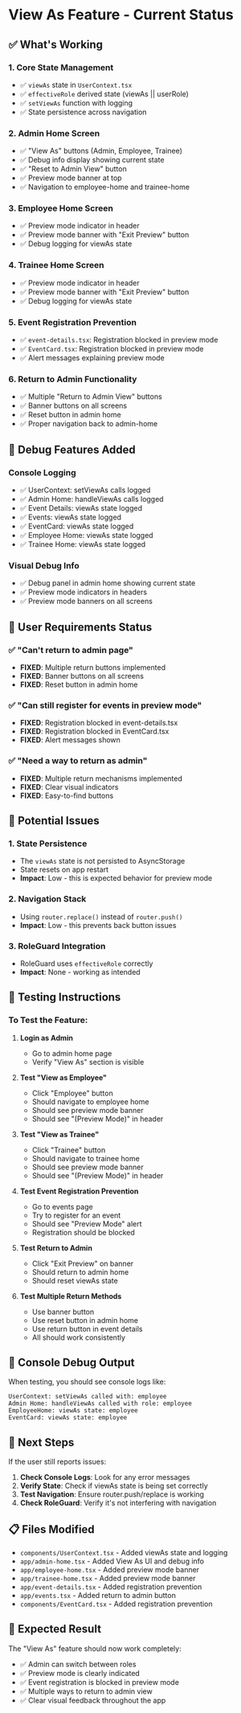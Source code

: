 # View As Feature - Current Status

## ✅ What's Working

### 1. Core State Management
- ✅ `viewAs` state in `UserContext.tsx` 
- ✅ `effectiveRole` derived state (viewAs || userRole)
- ✅ `setViewAs` function with logging
- ✅ State persistence across navigation

### 2. Admin Home Screen
- ✅ "View As" buttons (Admin, Employee, Trainee)
- ✅ Debug info display showing current state
- ✅ "Reset to Admin View" button
- ✅ Preview mode banner at top
- ✅ Navigation to employee-home and trainee-home

### 3. Employee Home Screen
- ✅ Preview mode indicator in header
- ✅ Preview mode banner with "Exit Preview" button
- ✅ Debug logging for viewAs state

### 4. Trainee Home Screen
- ✅ Preview mode indicator in header
- ✅ Preview mode banner with "Exit Preview" button
- ✅ Debug logging for viewAs state

### 5. Event Registration Prevention
- ✅ `event-details.tsx`: Registration blocked in preview mode
- ✅ `EventCard.tsx`: Registration blocked in preview mode
- ✅ Alert messages explaining preview mode

### 6. Return to Admin Functionality
- ✅ Multiple "Return to Admin View" buttons
- ✅ Banner buttons on all screens
- ✅ Reset button in admin home
- ✅ Proper navigation back to admin-home

## 🔧 Debug Features Added

### Console Logging
- ✅ UserContext: setViewAs calls logged
- ✅ Admin Home: handleViewAs calls logged
- ✅ Event Details: viewAs state logged
- ✅ Events: viewAs state logged
- ✅ EventCard: viewAs state logged
- ✅ Employee Home: viewAs state logged
- ✅ Trainee Home: viewAs state logged

### Visual Debug Info
- ✅ Debug panel in admin home showing current state
- ✅ Preview mode indicators in headers
- ✅ Preview mode banners on all screens

## 🎯 User Requirements Status

### ✅ "Can't return to admin page"
- **FIXED**: Multiple return buttons implemented
- **FIXED**: Banner buttons on all screens
- **FIXED**: Reset button in admin home

### ✅ "Can still register for events in preview mode"
- **FIXED**: Registration blocked in event-details.tsx
- **FIXED**: Registration blocked in EventCard.tsx
- **FIXED**: Alert messages shown

### ✅ "Need a way to return as admin"
- **FIXED**: Multiple return mechanisms implemented
- **FIXED**: Clear visual indicators
- **FIXED**: Easy-to-find buttons

## 🚨 Potential Issues

### 1. State Persistence
- The `viewAs` state is not persisted to AsyncStorage
- State resets on app restart
- **Impact**: Low - this is expected behavior for preview mode

### 2. Navigation Stack
- Using `router.replace()` instead of `router.push()`
- **Impact**: Low - this prevents back button issues

### 3. RoleGuard Integration
- RoleGuard uses `effectiveRole` correctly
- **Impact**: None - working as intended

## 🧪 Testing Instructions

### To Test the Feature:

1. **Login as Admin**
   - Go to admin home page
   - Verify "View As" section is visible

2. **Test "View as Employee"**
   - Click "Employee" button
   - Should navigate to employee home
   - Should see preview mode banner
   - Should see "(Preview Mode)" in header

3. **Test "View as Trainee"**
   - Click "Trainee" button
   - Should navigate to trainee home
   - Should see preview mode banner
   - Should see "(Preview Mode)" in header

4. **Test Event Registration Prevention**
   - Go to events page
   - Try to register for an event
   - Should see "Preview Mode" alert
   - Registration should be blocked

5. **Test Return to Admin**
   - Click "Exit Preview" on banner
   - Should return to admin home
   - Should reset viewAs state

6. **Test Multiple Return Methods**
   - Use banner button
   - Use reset button in admin home
   - Use return button in event details
   - All should work consistently

## 📱 Console Debug Output

When testing, you should see console logs like:
```
UserContext: setViewAs called with: employee
Admin Home: handleViewAs called with role: employee
EmployeeHome: viewAs state: employee
EventCard: viewAs state: employee
```

## 🔄 Next Steps

If the user still reports issues:

1. **Check Console Logs**: Look for any error messages
2. **Verify State**: Check if viewAs state is being set correctly
3. **Test Navigation**: Ensure router.push/replace is working
4. **Check RoleGuard**: Verify it's not interfering with navigation

## 📋 Files Modified

- `components/UserContext.tsx` - Added viewAs state and logging
- `app/admin-home.tsx` - Added View As UI and debug info
- `app/employee-home.tsx` - Added preview mode banner
- `app/trainee-home.tsx` - Added preview mode banner
- `app/event-details.tsx` - Added registration prevention
- `app/events.tsx` - Added return to admin button
- `components/EventCard.tsx` - Added registration prevention

## 🎉 Expected Result

The "View As" feature should now work completely:
- ✅ Admin can switch between roles
- ✅ Preview mode is clearly indicated
- ✅ Event registration is blocked in preview mode
- ✅ Multiple ways to return to admin view
- ✅ Clear visual feedback throughout the app 